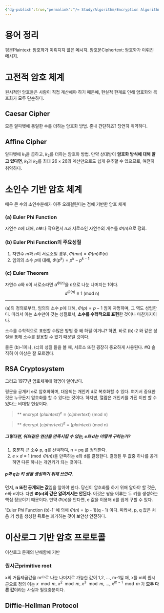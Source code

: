 ```yaml
---
{"dg-publish":true,"permalink":"/= Study/Algorithm/Encryption Algorithm_/","created":"2023-12-07T04:35:10.000+09:00","updated":"2025-01-14T15:33:43.000+09:00"}
---
```



# 용어 정리

평문Plaintext: 암호화가 이뤄지지 않은 메시지.
암호문Ciphertext: 암호화가 이뤄진 메시지.

# 고전적 암호 체계
원시적인 암호들은 사람이 직접 계산해야 하기 때문에, 현실적 한계로 인해 암호화와 복호화가 모두 단순하다.
## Caesar Cipher
모든 알파벳에 동일한 수를 더하는 암호화 방법.
존내 간단하죠? 당연히 취약하다.
## Affine Cipher
알파벳에 $k_1$을 곱하고, $k_2$를 더하는 암호화 방법.
만약 상대방이 **암호화 방식에 대해 알고 있다면**, $k_1$과 $k_2$를 최대 $26\times26$의 계산만으로도 쉽게 유추할 수 있으므로, 여전히 취약하다.

# 소인수 기반 암호 체계
매우 큰 수의 소인수분해가 아주 오래걸린다는 점에 기반한 암호 체계

### (a) Euler Phi Function
자연수 $n$에 대해, $n$보다 작으면서 $n$과 서로소인 자연수의 개수를 $\Phi(n)$으로 정의.
### (b) Euler Phi Function의 주요성질
1. 자연수 $m$과 $n$이 서로소일 경우, $\Phi(mn) = \Phi(m)\Phi(n)$
2. 임의의 소수 $p$에 대해, $\Phi(p^k) = p^k - p^{k-1}$
### (c) Euler Theorem
자연수 $a$와 $n$이  서로소라면 $a^{\Phi(n)}$을 $n$으로 나눈 나머지는 1이다.
$$a^{\Phi(n)} \equiv 1 \text { (mod n)}$$ 

----
(a)의 정의로부터, 임의의 소수 $p$에 대해, $\Phi(p) = p - 1$ 임이 자명하며, 그 역도 성립한다. 따라서 이는 소수만이 갖는 성질로서, **소수를 수학적으로 표현**한 것이나 마찬가지이다.

소수를 수학적으로 표현할 수많은 방법 중 왜 하필 이거냐? 하면,
바로 (b)-2 와 같은 성질을 통해 소수를 활용할 수 있기 때문일 것이다.

물론 (b)-1이나, (c)의 성질 들을 볼 때, 서로소 또한 굉장히 중요하게 사용된다. #Q 솔직히 이 이상은 잘 모르겠다.

## RSA Cryptosystem
그리고 1977년 암호체계에 혁명이 일어났다.

평문을 공개키 e로 암호화하며, 대응되는 개인키 d로 복호화할 수 있다.
여기서 중요한 것은 누구든지 암호화를 할 수 있다는 것이다. 하지만, 열람은 개인키를 가진 이만 할 수 있다는 비대칭 현상이다.

>** encrypt
>${(plaintext)}^e \equiv {(ciphertext)}$ (mod n)

>** decrypt
>${(ciphertext)}^d \equiv {(plaintext)}$ (mod n)

##### 그렇다면, 위와같은 연산을 만족시킬 수 있는, e와 d는 어떻게 구하는가?
1. 충분히 큰 소수 p, q를 선택하여, n = pq 를 정의한다.
2. $e \times d \equiv 1 \pmod{\Phi(n)}$을 만족하는 e와 d를 결정한다. 결정된 두 값중 하나를 공개하면 다른 하나는 개인키가 되는 것이다.

##### p와 q는 키 쌍을 생성하기 위해 쓰인다.
먼저, **n 또한 공개되는 값**임을 알아야 한다.
당신이 암호화를 하기 위해 알아야 할 것은, e와 n이다.
다만 **$\Phi(n)$의 값은 알려져서는 안된다**. 이것은 쌍을 이루는 두 키를 생성하는 핵심 정보이기 때문이다. 만약 $\Phi(n)$을 안다면, e 값을 이용해 d를 쉽게 구할 수 있다.

'Euler Phi Function (b)-1' 에 의해 $\Phi(n)$ = (p - 1)(q - 1) 이다.
따라서, p, q 값은 처음 키 쌍을 생성한 뒤로는 폐기하는 것이 보안상 안전하다.

# 이산로그 기반 암호 프로토콜
이산로그 문제의 난해함에 기반

### 원시근primitive root
x의 거듭제곱값을 m으로 나눈 나머지로 가능한 값이 1,2, ..., m-1일 때, x를 m의 원시근으로 정의
이는 $x \mod m,\ x^2 \mod m,\ x^3 \mod m,\ \dots,\ x^{m-1} \mod m$ 가 **모두 다른 값**이라는 사실과 필요충분이다.

## Diffie-Hellman Protocol
